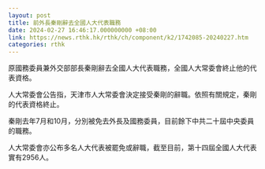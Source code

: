 ```yaml
---
layout: post
title: 前外長秦剛辭去全國人大代表職務
date: 2024-02-27 16:46:17.000000000 +08:00
link: https://news.rthk.hk/rthk/ch/component/k2/1742085-20240227.htm
categories: rthk
---
```


原國務委員兼外交部部長秦剛辭去全國人大代表職務，全國人大常委會終止他的代表資格。

人大常委會公告指，天津市人大常委會決定接受秦剛的辭職。依照有關規定，秦剛的代表資格終止。

秦剛去年7月和10月，分別被免去外長及國務委員，目前餘下中共二十屆中央委員的職務。

人大常委會亦公布多名人大代表被罷免或辭職，截至目前，第十四屆全國人大代表實有2956人。

